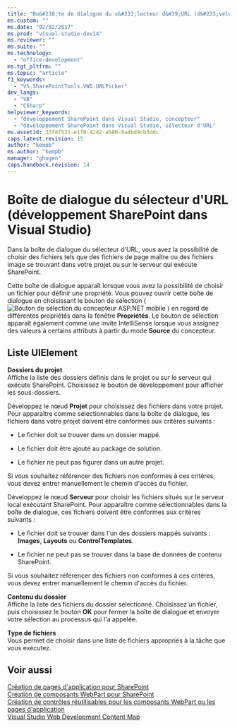 ```yaml
---
title: "Bo&#238;te de dialogue du s&#233;lecteur d&#39;URL (d&#233;veloppement SharePoint dans Visual Studio)"
ms.custom: ""
ms.date: "02/02/2017"
ms.prod: "visual-studio-dev14"
ms.reviewer: ""
ms.suite: ""
ms.technology: 
  - "office-development"
ms.tgt_pltfrm: ""
ms.topic: "article"
f1_keywords: 
  - "VS.SharePointTools.VWD.URLPicker"
dev_langs: 
  - "VB"
  - "CSharp"
helpviewer_keywords: 
  - "développement SharePoint dans Visual Studio, concepteur"
  - "développement SharePoint dans Visual Studio, sélecteur d'URL"
ms.assetid: 33f8f521-e1f8-4242-a580-8a4bd9cb5ddc
caps.latest.revision: 15
author: "kempb"
ms.author: "kempb"
manager: "ghogen"
caps.handback.revision: 14
---
```

# Bo&#238;te de dialogue du s&#233;lecteur d&#39;URL (d&#233;veloppement SharePoint dans Visual Studio)
  Dans la boîte de dialogue du sélecteur d'URL, vous avez la possibilité de choisir des fichiers tels que des fichiers de page maître ou des fichiers image se trouvant dans votre projet ou sur le serveur qui exécute SharePoint.  
  
 Cette boîte de dialogue apparaît lorsque vous avez la possibilité de choisir un fichier pour définir une propriété.  Vous pouvez ouvrir cette boîte de dialogue en choisissant le bouton de sélection \(![Bouton de sélection du concepteur ASP.NET mobile](~/docs/sharepoint/media/mwellipsis.gif "Bouton de sélection du concepteur ASP.NET mobile") \) en regard de différentes propriétés dans la fenêtre **Propriétés**.  Le bouton de sélection apparaît également comme une invite IntelliSense lorsque vous assignez des valeurs à certains attributs à partir du mode **Source** du concepteur.  
  
## Liste UIElement  
 **Dossiers du projet**  
 Affiche la liste des dossiers définis dans le projet ou sur le serveur qui exécute SharePoint.  Choisissez le bouton de développement pour afficher les sous\-dossiers.  
  
 Développez le nœud **Projet** pour choisissez des fichiers dans votre projet.  Pour apparaître comme sélectionnables dans la boîte de dialogue, les fichiers dans votre projet doivent être conformes aux critères suivants :  
  
-   Le fichier doit se trouver dans un dossier mappé.  
  
-   Le fichier doit être ajouté au package de solution.  
  
-   Le fichier ne peut pas figurer dans un autre projet.  
  
 Si vous souhaitez référencer des fichiers non conformes à ces critères, vous devez entrer manuellement le chemin d'accès du fichier.  
  
 Développez le nœud **Serveur** pour choisir les fichiers situés sur le serveur local exécutant SharePoint.  Pour apparaître comme sélectionnables dans la boîte de dialogue, ces fichiers doivent être conformes aux critères suivants :  
  
-   Le fichier doit se trouver dans l'un des dossiers mappés suivants : **Images**, **Layouts** ou **ControlTemplates**.  
  
-   Le fichier ne peut pas se trouver dans la base de données de contenu SharePoint.  
  
 Si vous souhaitez référencer des fichiers non conformes à ces critères, vous devez entrer manuellement le chemin d'accès du fichier.  
  
 **Contenu du dossier**  
 Affiche la liste des fichiers du dossier sélectionné.  Choisissez un fichier, puis choisissez le bouton **OK** pour fermer la boîte de dialogue et envoyer votre sélection au processus qui l'a appelée.  
  
 **Type de fichiers**  
 Vous permet de choisir dans une liste de fichiers appropriés à la tâche que vous exécutez.  
  
## Voir aussi  
 [Création de pages d'application pour SharePoint](../sharepoint/creating-application-pages-for-sharepoint.md)   
 [Création de composants WebPart pour SharePoint](../sharepoint/creating-web-parts-for-sharepoint.md)   
 [Création de contrôles réutilisables pour les composants WebPart ou les pages d'application](../sharepoint/creating-reusable-controls-for-web-parts-or-application-pages.md)   
 [Visual Studio Web Development Content Map](http://msdn.microsoft.com/fr-fr/9c31f93b-c8fb-4599-9b14-6194ec8c7539)  
  
  